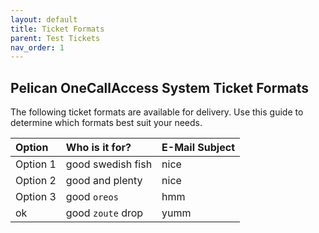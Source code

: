 ```yaml
---
layout: default
title: Ticket Formats
parent: Test Tickets
nav_order: 1
---
```


## Pelican OneCallAccess System Ticket Formats
The following ticket formats are available for delivery. Use this guide to determine which formats best suit your needs.

| Option       | Who is it for?    | E-Mail Subject |
|:-------------|:------------------|:------|
| Option 1     | good swedish fish | nice  |
| Option 2     | good and plenty   | nice  |
| Option 3     | good `oreos`      | hmm   |
| ok           | good `zoute` drop | yumm  |
